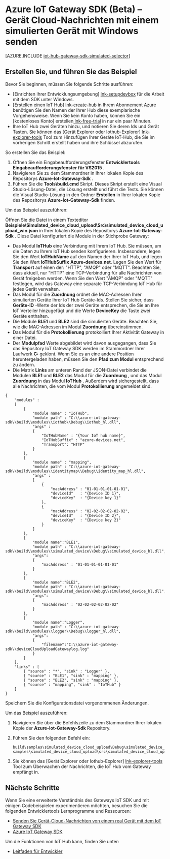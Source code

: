 <properties
    pageTitle="Ein Gerät mit dem IoT Gateway SDK simulieren | Microsoft Azure"
    description="Azure IoT Gateway SDK Anleitung für die Verwendung von Windows um zu sendende werden von einem simulierten Gerät mit dem Azure IoT Gateway SDK zu veranschaulichen."
    services="iot-hub"
    documentationCenter=""
    authors="chipalost"
    manager="timlt"
    editor=""/>

<tags
     ms.service="iot-hub"
     ms.devlang="cpp"
     ms.topic="article"
     ms.tgt_pltfrm="na"
     ms.workload="na"
     ms.date="08/29/2016"
     ms.author="andbuc"/>


# <a name="azure-iot-gateway-sdk-beta--send-device-to-cloud-messages-with-a-simulated-device-using-windows"></a>Azure IoT Gateway SDK (Beta) – Gerät Cloud-Nachrichten mit einem simulierten Gerät mit Windows senden

[AZURE.INCLUDE [iot-hub-gateway-sdk-simulated-selector](../../includes/iot-hub-gateway-sdk-simulated-selector.md)]

## <a name="build-and-run-the-sample"></a>Erstellen Sie, und führen Sie das Beispiel

Bevor Sie beginnen, müssen Sie folgende Schritte ausführen:

- [Einrichten Ihrer Entwicklungsumgebung] [ lnk-setupdevbox] für die Arbeit mit dem SDK unter Windows.
- [Erstellen einen IoT Hub] [ lnk-create-hub] in Ihrem Abonnement Azure benötigen Sie den Namen der Ihrer Hub diese exemplarische Vorgehensweise. Wenn Sie kein Konto haben, können Sie ein [kostenloses Konto] erstellen[ lnk-free-trial] in nur ein paar Minuten.
- Ihre IoT Hub zwei Geräten hinzu, und notieren Sie deren Ids und Gerät Tasten. Sie können das [Gerät Explorer oder Iothub-Explorer] [ lnk-explorer-tools] Tool zum Hinzufügen Ihrer Geräte IoT-Hub, die Sie im vorherigen Schritt erstellt haben und ihre Schlüssel abzurufen.

So erstellen Sie das Beispiel:

1. Öffnen Sie ein Eingabeaufforderungsfenster **Entwicklertools Eingabeaufforderungsfenster für VS2015** .
2. Navigieren Sie zu dem Stammordner in Ihrer lokalen Kopie des Repositorys **Azure-Iot-Gateway-Sdk** .
3. Führen Sie die **Tools\\build.cmd** Skript. Dieses Skript erstellt eine Visual Studio-Lösung-Datei, die Lösung erstellt und führt die Tests. Sie können die Visual Studio-Lösung in den Ordner **Erstellen** in Ihrer lokalen Kopie des Repositorys **Azure-Iot-Gateway-Sdk** finden.

Um das Beispiel auszuführen:

Öffnen Sie die Datei in einem Texteditor **Beispiele\\Simulated_device_cloud_upload\\Src\\simulated_device_cloud_upload_win.json** in Ihrer lokalen Kopie des Repositorys **Azure-Iot-Gateway-Sdk** . Diese Datei konfiguriert die Module in der Stichprobe Gateway:

- Das Modul **IoTHub** eine Verbindung mit Ihrem IoT Hub. Sie müssen, um die Daten zu Ihrem IoT Hub senden konfigurieren. Insbesondere, legen Sie den Wert **IoTHubName** auf den Namen der Ihrer IoT Hub, und legen Sie den Wert **IoTHubSuffix** **Azure-devices.net**. Legen Sie den Wert für **Transport** auf einen der: "HTTP", "AMQP" oder "MQTT". Beachten Sie, dass aktuell, nur "HTTP" eine TCP-Verbindung für alle Nachrichten von Gerät freigeben werden. Wenn Sie den Wert "AMQP" oder "MQTT" festlegen, wird das Gateway eine separate TCP-Verbindung IoT Hub für jedes Gerät verwalten.
- Das Modul für die **Zuordnung** ordnet die MAC-Adressen Ihrer simulierten Geräte Ihrer IoT Hub Geräte-Ids. Stellen Sie sicher, dass **Geräte-ID** -Werte der Ids der zwei Geräte entsprechen, die Sie an Ihre IoT Verteiler hinzugefügt und die Werte **DeviceKey** die Taste zwei Geräte enthalten.
- Die Module **BLE1** und **BLE2** sind die simulierten Geräte. Beachten Sie, wie die MAC-Adressen im Modul **Zuordnung** übereinstimmen.
- Das Modul für die **Protokollierung** protokolliert Ihrer Aktivität Gateway in einer Datei.
- Der **Modulpfad** Werte abgebildet wird davon ausgegangen, dass Sie das Repository IoT Gateway SDK werden im Stammordner Ihrer Laufwerk **C:** geklont. Wenn Sie es an eine andere Position heruntergeladen haben, müssen Sie den **Pfad zum Modul** entsprechend zu ändern.
- Die Matrix **Links** am unteren Rand der JSON-Datei verbindet die Modulen **BLE1** und **BLE2** das Modul für die **Zuordnung** , und das Modul **Zuordnung** in das Modul **IoTHub** . Außerdem wird sichergestellt, dass alle Nachrichten, die vom Modul **Protokollierung** angemeldet sind.

```
{
    "modules" :
    [ 
        {
            "module name" : "IoTHub",
            "module path" : "C:\\azure-iot-gateway-sdk\\build\\modules\\iothub\\Debug\\iothub_hl.dll",
            "args" : 
            {
                "IoTHubName" : "{Your IoT hub name}",
                "IoTHubSuffix" : "azure-devices.net",
                "Transport": "HTTP"
            }
        },
        {
            "module name" : "mapping",
            "module path" : "C:\\azure-iot-gateway-sdk\\build\\modules\\identitymap\\Debug\\identity_map_hl.dll",
            "args" : 
            [
                {
                    "macAddress" : "01-01-01-01-01-01",
                    "deviceId"   : "{Device ID 1}",
                    "deviceKey"  : "{Device key 1}"
                },
                {
                    "macAddress" : "02-02-02-02-02-02",
                    "deviceId"   : "{Device ID 2}",
                    "deviceKey"  : "{Device key 2}"
                }
            ]
        },
        {
            "module name":"BLE1",
            "module path" : "C:\\azure-iot-gateway-sdk\\build\\modules\\simulated_device\\Debug\\simulated_device_hl.dll",
            "args":
            {
                "macAddress" : "01-01-01-01-01-01"
            }
        },
        {
            "module name":"BLE2",
            "module path" : "C:\\azure-iot-gateway-sdk\\build\\modules\\simulated_device\\Debug\\simulated_device_hl.dll",
            "args":
            {
                "macAddress" : "02-02-02-02-02-02"
            }
        },
        {
            "module name":"Logger",
            "module path" : "C:\\azure-iot-gateway-sdk\\build\\modules\\logger\\Debug\\logger_hl.dll",
            "args":
            {
                "filename":"C:\\azure-iot-gateway-sdk\\deviceCloudUploadGatewaylog.log"
            }
        }
    ],
    "links" : [
        { "source" : "*", "sink" : "Logger" },
        { "source" : "BLE1", "sink" : "mapping" },
        { "source" : "BLE2", "sink" : "mapping" },
        { "source" : "mapping", "sink" : "IoTHub" }
    ]
}
```

Speichern Sie die Konfigurationsdatei vorgenommenen Änderungen.

Um das Beispiel auszuführen:

1. Navigieren Sie über die Befehlszeile zu dem Stammordner Ihrer lokalen Kopie der **Azure-Iot-Gateway-Sdk** Repository.
2. Führen Sie den folgenden Befehl ein:
  
    ```
    build\samples\simulated_device_cloud_upload\Debug\simulated_device_cloud_upload_sample.exe samples\simulated_device_cloud_upload\src\simulated_device_cloud_upload_win.json
    ```

3. Sie können das [Gerät Explorer oder Iothub-Explorer] [ lnk-explorer-tools] Tool zum Überwachen der Nachrichten, die IoT Hub vom Gateway empfängt in.


## <a name="next-steps"></a>Nächste Schritte

Wenn Sie eine erweiterte Verständnis des Gateways IoT SDK und mit einigen Codebeispielen experimentieren möchten, besuchen Sie die folgenden Entwicklertools Lernprogramme und Ressourcen:

- [Senden Sie Gerät-Cloud-Nachrichten von einem real Gerät mit dem IoT Gateway SDK][lnk-physical-device]
- [Azure IoT Gateway SDK][lnk-gateway-sdk]

Um die Funktionen von IoT Hub kann, finden Sie unter:

- [Leitfaden für Entwickler][lnk-devguide]

<!-- Links -->
[lnk-setupdevbox]: https://github.com/Azure/azure-iot-gateway-sdk/blob/master/doc/devbox_setup.md
[lnk-free-trial]: https://azure.microsoft.com/pricing/free-trial/
[lnk-explorer-tools]: https://github.com/Azure/azure-iot-sdks/blob/master/doc/manage_iot_hub.md
[lnk-gateway-sdk]: https://github.com/Azure/azure-iot-gateway-sdk/

[lnk-physical-device]: iot-hub-gateway-sdk-physical-device.md

[lnk-devguide]: ./iot-hub-devguide.md
[lnk-create-hub]: iot-hub-create-through-portal.md 